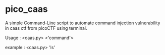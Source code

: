 # pico_caas
A simple Command-Line script to automate command injection vulnerability in caas ctf from picoCTF using terminal.

Usage : <caas.py> <'command'>

  example : <caas.py> 'ls'
